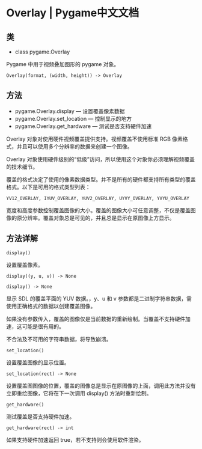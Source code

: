 # Overlay | Pygame中文文档

## 类

- class pygame.Overlay

Pygame 中用于视频叠加图形的 pygame 对象。

    Overlay(format, (width, height)) -> Overlay

## 方法

- pygame.Overlay.display  —  设置覆盖像素数据
- pygame.Overlay.set_location  —  控制显示的地方
- pygame.Overlay.get_hardware  —  测试是否支持硬件加速

Overlay 对象对使用硬件视频覆盖提供支持。视频覆盖不使用标准 RGB 像素格式，并且可以使用多个分辨率的数据来创建一个图像。

Overlay 对象使用硬件级别的“低级”访问，所以使用这个对象你必须理解视频覆盖的技术细节。

覆盖的格式决定了使用的像素数据类型。并不是所有的硬件都支持所有类型的覆盖格式。以下是可用的格式类型列表：

    YV12_OVERLAY, IYUV_OVERLAY, YUV2_OVERLAY, UYVY_OVERLAY, YVYU_OVERLAY

宽度和高度参数控制覆盖图像的大小。覆盖的图像大小可任意调整，不仅是覆盖图像的原分辨率。覆盖对象总是可见的，并且总是显示在原图像上方显示。

## 方法详解

`display()`

设置覆盖像素。

`display((y, u, v)) -> None`

`display() -> None`

显示 SDL 的覆盖平面的 YUV 数据。，y、u 和 v 参数都是二进制字符串数据，需使用正确格式的数据以创建覆盖图像。

如果没有参数传入，覆盖的图像仅是当前数据的重新绘制。当覆盖不支持硬件加速，这可能是很有用的。

不合法及不可用的字符串数据，将导致崩溃。


`set_location()`

设置覆盖图像的显示位置。

`set_location(rect) -> None`

设置覆盖图图像的位置，覆盖的图像总是显示在原图像的上面，调用此方法并没有立即重绘图像，它将在下一次调用 display() 方法时重新绘制。


`get_hardware()`

测试覆盖是否支持硬件加速。

`get_hardware(rect) -> int`

如果支持硬件加速返回 true，若不支持则会使用软件渲染。
